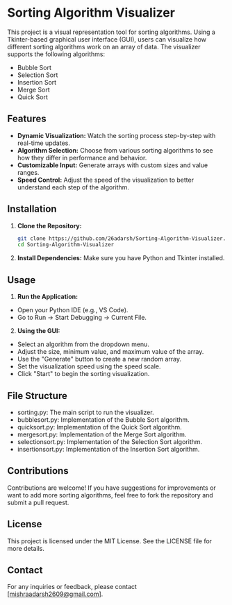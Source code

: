
# Sorting Algorithm Visualizer

This project is a visual representation tool for sorting algorithms. Using a Tkinter-based graphical user interface (GUI), users can visualize how different sorting algorithms work on an array of data. The visualizer supports the following algorithms:
- Bubble Sort
- Selection Sort
- Insertion Sort
- Merge Sort
- Quick Sort

## Features

- **Dynamic Visualization:** Watch the sorting process step-by-step with real-time updates.
- **Algorithm Selection:** Choose from various sorting algorithms to see how they differ in performance and behavior.
- **Customizable Input:** Generate arrays with custom sizes and value ranges.
- **Speed Control:** Adjust the speed of the visualization to better understand each step of the algorithm.

## Installation

1. **Clone the Repository:**
   ```bash
   git clone https://github.com/26adarsh/Sorting-Algorithm-Visualizer.git
   cd Sorting-Algorithm-Visualizer

2. **Install Dependencies:**
Make sure you have Python and Tkinter installed.
    
## Usage

1. **Run the Application:**

- Open your Python IDE (e.g., VS Code).
- Go to Run -> Start Debugging -> Current File.

2. **Using the GUI:**

- Select an algorithm from the dropdown menu.
- Adjust the size, minimum value, and maximum value of the array.
- Use the "Generate" button to create a new random array.
- Set the visualization speed using the speed scale.
- Click "Start" to begin the sorting visualization.


## File Structure

- sorting.py: The main script to run the visualizer.
- bubblesort.py: Implementation of the Bubble Sort algorithm.
- quicksort.py: Implementation of the Quick Sort algorithm.
- mergesort.py: Implementation of the Merge Sort algorithm.
- selectionsort.py: Implementation of the Selection Sort algorithm.
- insertionsort.py: Implementation of the Insertion Sort algorithm.
## Contributions

Contributions are welcome! If you have suggestions for improvements or want to add more sorting algorithms, feel free to fork the repository and submit a pull request.

## License

This project is licensed under the MIT License. See the LICENSE file for more details.

## Contact

For any inquiries or feedback, please contact [mishraadarsh2609@gmail.com].
